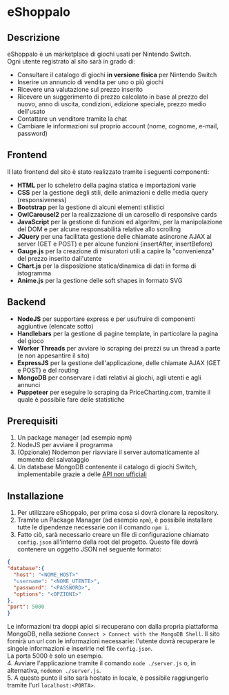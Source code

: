 # eShoppalo
## Descrizione
eShoppalo è un marketplace di giochi usati per Nintendo Switch.<br>
Ogni utente registrato al sito sarà in grado di:
- Consultare il catalogo di giochi **in versione fisica** per Nintendo Switch
- Inserire un annuncio di vendita per uno o più giochi
- Ricevere una valutazione sul prezzo inserito
- Ricevere un suggerimento di prezzo calcolato in base al prezzo del nuovo, anno di uscita, condizioni, edizione speciale, prezzo medio dell'usato
- Contattare un venditore tramite la chat
- Cambiare le informazioni sul proprio account (nome, cognome, e-mail, password)

## Frontend
Il lato frontend del sito è stato realizzato tramite i seguenti componenti:
- **HTML** per lo scheletro della pagina statica e importazioni varie
- **CSS** per la gestione degli stili, delle animazioni e delle media query (responsiveness)
- **Bootstrap** per la gestione di alcuni elementi stilistici
- **OwlCarousel2** per la realizzazione di un carosello di responsive cards
- **JavaScript** per la gestione di funzioni ed algoritmi, per la manipolazione del DOM e per alcune responsabilità relative allo scrolling
- **JQuery** per una facilitata gestione delle chiamate asincrone AJAX al server (GET e POST) e per alcune funzioni (insertAfter, insertBefore)
- **Gauge.js** per la creazione di misuratori utili a capire la "convenienza" del prezzo inserito dall'utente
- **Chart.js** per la disposizione statica/dinamica di dati in forma di istogramma
- **Anime.js** per la gestione delle soft shapes in formato SVG

## Backend
- **NodeJS** per supportare express e per usufruire di componenti aggiuntive (elencate sotto)
- **Handlebars** per la gestione di pagine template, in particolare la pagina del gioco
- **Worker Threads** per avviare lo scraping dei prezzi su un thread a parte (e non appesantire il sito)
- **ExpressJS** per la gestione dell'applicazione, delle chiamate AJAX (GET e POST) e del routing
- **MongoDB** per conservare i dati relativi ai giochi, agli utenti e agli annunci
- **Puppeteer** per eseguire lo scraping da PriceCharting.com, tramite il quale è possibile fare delle statistiche

## Prerequisiti
1. Un package manager (ad esempio npm)
2. NodeJS per avviare il programma
3. (Opzionale) Nodemon per riavviare il server automaticamente al momento del salvataggio
4. Un database MongoDB contenente il catalogo di giochi Switch, implementabile grazie a delle [API non ufficiali](https://nintendo-switch-eshop.vercel.app/docs/Welcome)

## Installazione
1. Per utilizzare eShoppalo, per prima cosa si dovrà clonare la repository.<br>
2. Tramite un Package Manager (ad esempio <code>npm</code>), è possibile installare tutte le dipendenze necessarie con il comando <code>npm i</code>.
3. Fatto ciò, sarà necessario creare un file di configurazione chiamato <code>config.json</code> all'interno della root del progetto. Questo file dovrà contenere un oggetto JSON nel seguente formato:<br>
```json
{
"database":{
  "host": "<NOME_HOST>"
  "username": "<NOME_UTENTE>",
  "password": "<PASSWORD>",
  "options": "<OPZIONI>"
},
"port": 5000
}
```
Le informazioni tra doppi apici si recuperano con dalla propria piattaforma MongoDB, nella sezione `Connect > Connect with the MongoDB Shell`. Il sito fornirà un url con le informazioni necessarie: l'utente dovrà recuperare le singole informazioni e inserirle nel file `config.json`</code>.<br>
La porta 5000 è solo un esempio.<br>
4. Avviare l'applicazione tramite il comando `node ./server.js` o, in alternativa, `nodemon ./server.js`.<br>
5. A questo punto il sito sarà hostato in locale, è possibile raggiungerlo tramite l'url `localhost:<PORTA>`.
